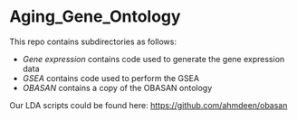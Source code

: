 # Aging_Gene_Ontology

This repo contains subdirectories as follows: 
   - *Gene expression* contains code used to generate the gene expression data
   - *GSEA* contains code used to perform the GSEA
   - *OBASAN* contains a copy of the OBASAN ontology
   
Our LDA scripts could be found here: https://github.com/ahmdeen/obasan

